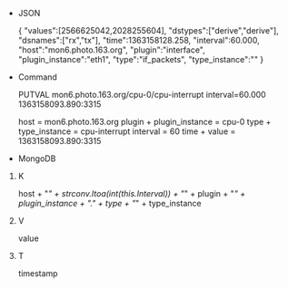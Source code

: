 * JSON

    {
        "values":[2566625042,2028255604],
        "dstypes":["derive","derive"],
        "dsnames":["rx","tx"],
        "time":1363158128.258,
        "interval":60.000,
        "host":"mon6.photo.163.org",
        "plugin":"interface",
        "plugin_instance":"eth1",
        "type":"if_packets",
        "type_instance":""
    }

* Command

    PUTVAL mon6.photo.163.org/cpu-0/cpu-interrupt interval=60.000 1363158093.890:3315

    host = mon6.photo.163.org
    plugin + plugin_instance = cpu-0
    type + type_instance = cpu-interrupt
    interval = 60
    time + value = 1363158093.890:3315

* MongoDB

1. K

    host + "_" + strconv.Itoa(int(this.Interval)) + "_" + plugin + "_" + plugin_instance + "." + type + "_" + type_instance

2. V

    value

3. T

    timestamp
